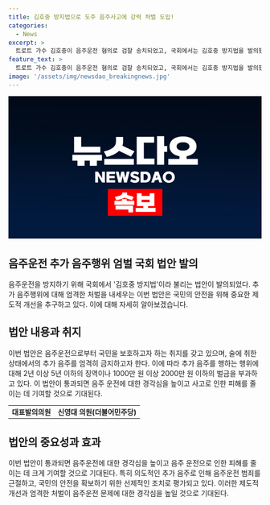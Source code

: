 ```yaml
---
title: 김호중 방지법으로 도주 음주사고에 강력 처벌 도입!
categories:
  - News
excerpt: >
  트로트 가수 김호중이 음주운전 혐의로 검찰 송치되었고, 국회에서는 김호중 방지법을 발의했다. 도로교통법 일부개정법률안은 추가 음주를 엄격히 금지하고, 위반 시 강력한 처벌을 목표로 한다. 음주운전으로 사고를 낸 경우에도 도주 후 추가 음주로 음주 수치를 왜곡하는 행위를 막기 위해 법을 제정했다. 국회의원은 음주운전을 심각한 범죄로 지적하며, 법안 통과로 음주운전 사고를 줄일 것으로 기대하고 있다. 경찰과 검찰은 김호중을 위험운전치상·도주치상과 같은 혐의로 구속기소했으며, 검찰은 음주운전 혐의는 기소하지 않았다.
feature_text: >
  트로트 가수 김호중이 음주운전 혐의로 검찰 송치되었고, 국회에서는 김호중 방지법을 발의했다. 도로교통법 일부개정법률안은 추가 음주를 엄격히 금지하고, 위반 시 강력한 처벌을 목표로 한다. 음주운전으로 사고를 낸 경우에도 도주 후 추가 음주로 음주 수치를 왜곡하는 행위를 막기 위해 법을 제정했다. 국회의원은 음주운전을 심각한 범죄로 지적하며, 법안 통과로 음주운전 사고를 줄일 것으로 기대하고 있다. 경찰과 검찰은 김호중을 위험운전치상·도주치상과 같은 혐의로 구속기소했으며, 검찰은 음주운전 혐의는 기소하지 않았다.
image: '/assets/img/newsdao_breakingnews.jpg'
---
```


<p><img src="/assets/img/newsdao_breakingnews.jpg" alt="implanttips 속보" /></p>

<h2 data-ke-size="size26">음주운전 추가 음주행위 엄벌 국회 법안 발의</h2>

<p data-ke-size="size16">음주운전을 방지하기 위해 국회에서 '김호중 방지법'이라 불리는 법안이 발의되었다. 추가 음주행위에 대해 엄격한 처벌을 내세우는 이번 법안은 국민의 안전을 위해 중요한 제도적 개선을 추구하고 있다. 이에 대해 자세히 알아보겠습니다.</p>

<h2 data-ke-size="size26">법안 내용과 취지</h2>

<p data-ke-size="size16">이번 법안은 음주운전으로부터 국민을 보호하고자 하는 취지를 갖고 있으며, 술에 취한 상태에서의 추가 음주를 엄격히 금지하고자 한다. 이에 따라 추가 음주를 행하는 행위에 대해 2년 이상 5년 이하의 징역이나 1000만 원 이상 2000만 원 이하의 벌금을 부과하고 있다. 이 법안이 통과되면 음주 운전에 대한 경각심을 높이고 사고로 인한 피해를 줄이는 데 기여할 것으로 기대된다.</p>

<table>
    <tbody>
        <tr>
            <td style="text-align: center; height: 17px;"><b>대표발의의원</b></td>
            <td style="text-align: center; height: 17px;"><b>신영대 의원(더불어민주당)</b></td>
        </tr>
    </tbody>
</table>

<h2 data-ke-size="size26">법안의 중요성과 효과</h2>

<p data-ke-size="size16">이번 법안이 통과되면 음주운전에 대한 경각심을 높이고 음주 운전으로 인한 피해를 줄이는 데 크게 기여할 것으로 기대된다. 특히 의도적인 추가 음주로 인해 음주운전 범죄를 근절하고, 국민의 안전을 확보하기 위한 선제적인 조치로 평가되고 있다. 이러한 제도적 개선과 엄격한 처벌이 음주운전 문제에 대한 경각심을 높일 것으로 기대된다.</p>

